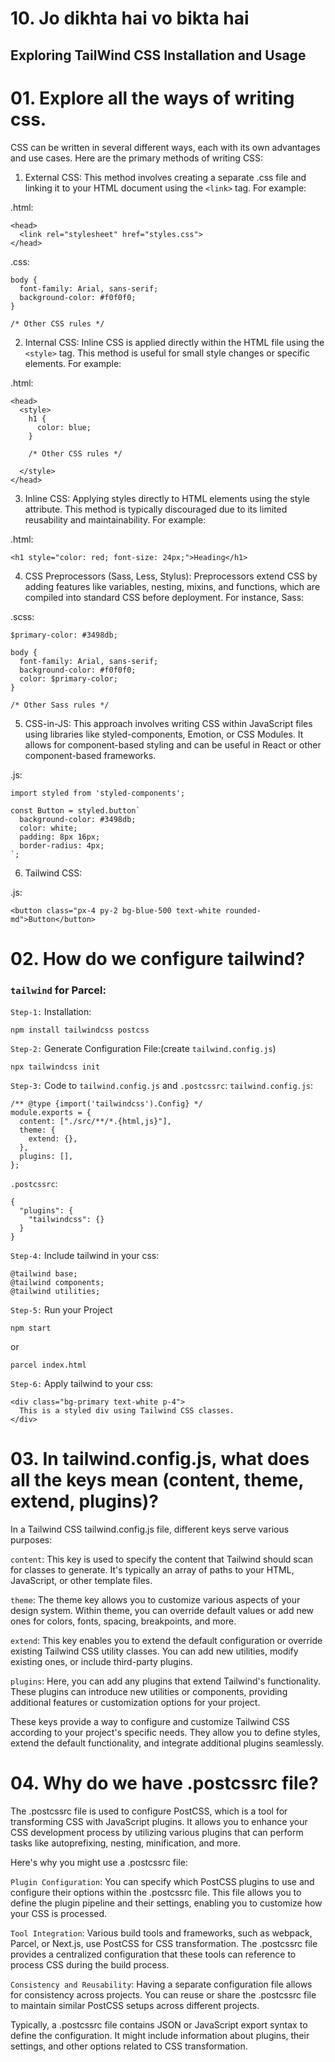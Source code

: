 # 10. Jo dikhta hai vo bikta hai

## Exploring TailWind CSS Installation and Usage

# 01. Explore all the ways of writing css.

CSS can be written in several different ways, each with its own advantages and use cases. Here are the primary methods of writing CSS:

1. External CSS: This method involves creating a separate .css file and linking it to your HTML document using the `<link>` tag. For example:<br>

.html:

```
<head>
  <link rel="stylesheet" href="styles.css">
</head>
```

.css:

```
body {
  font-family: Arial, sans-serif;
  background-color: #f0f0f0;
}

/* Other CSS rules */
```

2. Internal CSS: Inline CSS is applied directly within the HTML file using the `<style>` tag. This method is useful for small style changes or specific elements. For example:
   <br>

.html:

```
<head>
  <style>
    h1 {
      color: blue;
    }

    /* Other CSS rules */

  </style>
</head>
```

3. Inline CSS: Applying styles directly to HTML elements using the style attribute. This method is typically discouraged due to its limited reusability and maintainability. For example:
   <br>

.html:

```
<h1 style="color: red; font-size: 24px;">Heading</h1>
```

4. CSS Preprocessors (Sass, Less, Stylus): Preprocessors extend CSS by adding features like variables, nesting, mixins, and functions, which are compiled into standard CSS before deployment. For instance, Sass:
   <br>

.scss:

```
$primary-color: #3498db;

body {
  font-family: Arial, sans-serif;
  background-color: #f0f0f0;
  color: $primary-color;
}

/* Other Sass rules */

```

5. CSS-in-JS: This approach involves writing CSS within JavaScript files using libraries like styled-components, Emotion, or CSS Modules. It allows for component-based styling and can be useful in React or other component-based frameworks.
   <br>

.js:

```
import styled from 'styled-components';

const Button = styled.button`
  background-color: #3498db;
  color: white;
  padding: 8px 16px;
  border-radius: 4px;
`;
```

6. Tailwind CSS:
   <br>

.js:

```
<button class="px-4 py-2 bg-blue-500 text-white rounded-md">Button</button>
```

# 02. How do we configure tailwind?

### `tailwind` for Parcel:

`Step-1:` Installation:

```
npm install tailwindcss postcss
```

`Step-2:` Generate Configuration File:(create `tailwind.config.js`)

```
npx tailwindcss init
```

`Step-3:`
Code to `tailwind.config.js` and `.postcssrc`:
`tailwind.config.js`:

```
/** @type {import('tailwindcss').Config} */
module.exports = {
  content: ["./src/**/*.{html,js}"],
  theme: {
    extend: {},
  },
  plugins: [],
};
```

`.postcssrc`:

```
{
  "plugins": {
    "tailwindcss": {}
  }
}
```

`Step-4:` Include tailwind in your css:

```
@tailwind base;
@tailwind components;
@tailwind utilities;
```

`Step-5:` Run your Project

```
npm start
```

or

```
parcel index.html
```

`Step-6:` Apply tailwind to your css:

```
<div class="bg-primary text-white p-4">
  This is a styled div using Tailwind CSS classes.
</div>
```

# 03. In tailwind.config.js, what does all the keys mean (content, theme, extend, plugins)?

In a Tailwind CSS tailwind.config.js file, different keys serve various purposes:

`content`: This key is used to specify the content that Tailwind should scan for classes to generate. It's typically an array of paths to your HTML, JavaScript, or other template files.

`theme`: The theme key allows you to customize various aspects of your design system. Within theme, you can override default values or add new ones for colors, fonts, spacing, breakpoints, and more.

`extend`: This key enables you to extend the default configuration or override existing Tailwind CSS utility classes. You can add new utilities, modify existing ones, or include third-party plugins.

`plugins`: Here, you can add any plugins that extend Tailwind's functionality. These plugins can introduce new utilities or components, providing additional features or customization options for your project.

These keys provide a way to configure and customize Tailwind CSS according to your project's specific needs. They allow you to define styles, extend the default functionality, and integrate additional plugins seamlessly.

# 04. Why do we have .postcssrc file?

The .postcssrc file is used to configure PostCSS, which is a tool for transforming CSS with JavaScript plugins. It allows you to enhance your CSS development process by utilizing various plugins that can perform tasks like autoprefixing, nesting, minification, and more.

Here's why you might use a .postcssrc file:

`Plugin Configuration`: You can specify which PostCSS plugins to use and configure their options within the .postcssrc file. This file allows you to define the plugin pipeline and their settings, enabling you to customize how your CSS is processed.

`Tool Integration`: Various build tools and frameworks, such as webpack, Parcel, or Next.js, use PostCSS for CSS transformation. The .postcssrc file provides a centralized configuration that these tools can reference to process CSS during the build process.

`Consistency and Reusability`: Having a separate configuration file allows for consistency across projects. You can reuse or share the .postcssrc file to maintain similar PostCSS setups across different projects.

Typically, a .postcssrc file contains JSON or JavaScript export syntax to define the configuration. It might include information about plugins, their settings, and other options related to CSS transformation.

